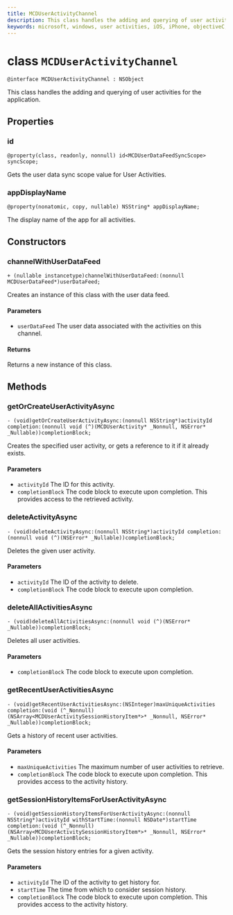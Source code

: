 ```yaml
---
title: MCDUserActivityChannel
description: This class handles the adding and querying of user activities for the application.
keywords: microsoft, windows, user activities, iOS, iPhone, objectiveC, connected devices, Project Rome 
---
```


# class `MCDUserActivityChannel`

```
@interface MCDUserActivityChannel : NSObject
```

This class handles the adding and querying of user activities for the application.

## Properties

### id
`@property(class, readonly, nonnull) id<MCDUserDataFeedSyncScope> syncScope;`

Gets the user data sync scope value for User Activities.

### appDisplayName
`@property(nonatomic, copy, nullable) NSString* appDisplayName;`

The display name of the app for all activities.

## Constructors

### channelWithUserDataFeed
`+ (nullable instancetype)channelWithUserDataFeed:(nonnull MCDUserDataFeed*)userDataFeed;`

Creates an instance of this class with the user data feed.

#### Parameters
* `userDataFeed` 
The user data associated with the activities on this channel.

#### Returns
Returns a new instance of this class.

## Methods

### getOrCreateUserActivityAsync
`- (void)getOrCreateUserActivityAsync:(nonnull NSString*)activityId
                          completion:(nonnull void (^)(MCDUserActivity* _Nonnull, NSError* _Nullable))completionBlock;`

Creates the specified user activity, or gets a reference to it if it already exists.

#### Parameters
* `activityId` The ID for this activity.
* `completionBlock` The code block to execute upon completion. This provides access to the retrieved activity.

### deleteActivityAsync
`- (void)deleteActivityAsync:(nonnull NSString*)activityId completion:(nonnull void (^)(NSError* _Nullable))completionBlock;`

Deletes the given user activity.

#### Parameters
* `activityId` The ID of the activity to delete.
* `completionBlock` The code block to execute upon completion.

### deleteAllActivitiesAsync
`- (void)deleteAllActivitiesAsync:(nonnull void (^)(NSError* _Nullable))completionBlock;`

Deletes all user activities.

#### Parameters
* `completionBlock` The code block to execute upon completion.

### getRecentUserActivitiesAsync
`- (void)getRecentUserActivitiesAsync:(NSInteger)maxUniqueActivities
                          completion:(void (^_Nonnull)(NSArray<MCDUserActivitySessionHistoryItem*>* _Nonnull, NSError* _Nullable))completionBlock;`

Gets a history of recent user activities. 

#### Parameters
* `maxUniqueActivities` The maximum number of user activities to retrieve.
* `completionBlock` The code block to execute upon completion. This provides access to the activity history.

### getSessionHistoryItemsForUserActivityAsync
`- (void)getSessionHistoryItemsForUserActivityAsync:(nonnull NSString*)activityId
                                     withStartTime:(nonnull NSDate*)startTime
                                        completion:(void (^_Nonnull)(NSArray<MCDUserActivitySessionHistoryItem*>* _Nonnull, NSError* _Nullable))completionBlock;`

Gets the session history entries for a given activity.

#### Parameters
* `activityId` The ID of the activity to get history for.
* `startTime` The time from which to consider session history.
* `completionBlock` The code block to execute upon completion. This provides access to the activity history.